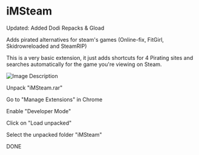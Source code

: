 # iMSteam

Updated: Added Dodi Repacks & Gload

Adds pirated alternatives for steam's games (Online-fix, FitGirl, Skidrowreloaded and SteamRIP)

This is a very basic extension, it just adds shortcuts for 4 Pirating sites and searches automatically for the game you're viewing on Steam. 

![Image Description](https://i.imgur.com/ISh8ih6.png)

Unpack "iMSteam.rar"

Go to "Manage Extensions" in Chrome

Enable "Developer Mode"

Click on "Load unpacked"

Select the unpacked folder "iMSteam"

DONE
